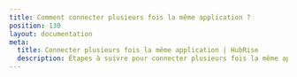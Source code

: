 ```yaml
---
title: Comment connecter plusieurs fois la même application ?
position: 130
layout: documentation
meta:
  title: Connecter plusieurs fois la même application | HubRise
  description: Étapes à suivre pour connecter plusieurs fois la même application à un point de vente HubRise. Très utilisé pour connecter les plateformes de livraison de repas.
---
```

